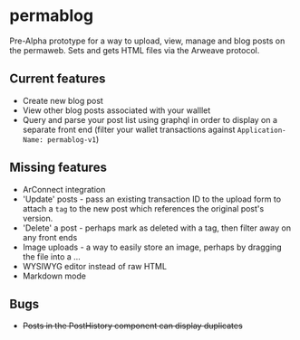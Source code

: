 # permablog

Pre-Alpha prototype for a way to upload, view, manage and blog posts on the permaweb. Sets and gets HTML files via the Arweave protocol.

## Current features

* Create new blog post
* View other blog posts associated with your walllet
* Query and parse your post list using graphql in order to display on a separate front end (filter your wallet transactions against `Application-Name: permablog-v1`)

## Missing features

* ArConnect integration
* 'Update' posts  - pass an existing transaction ID to the upload form to attach a `tag` to the new post which references the original post's version.
* 'Delete' a post - perhaps mark as deleted with a tag, then filter away on any front ends
* Image uploads - a way to easily store an image, perhaps by dragging the file into a ...
* WYSIWYG editor instead of raw HTML
* Markdown mode

## Bugs

* ~~Posts in the PostHistory component can display duplicates~~